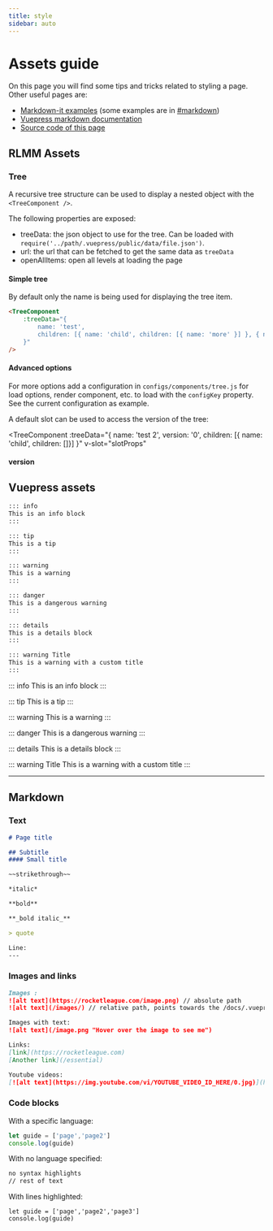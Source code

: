 ```yaml
---
title: style
sidebar: auto
---
```

# Assets guide

On this page you will find some tips and tricks related to styling a page. Other useful pages are:

- [Markdown-it examples](https://markdown-it.github.io/) (some examples are in [#markdown](#markdown))
- [Vuepress markdown documentation](https://vuepress.vuejs.org/guide/markdown.html)
- [Source code of this page](https://github.com/RocketLeagueMapmaking/RL-docs/blob/master/docs/assets.md)

## RLMM Assets

### Tree

A recursive tree structure can be used to display a nested object with the `<TreeComponent />`.

The following properties are exposed:

- treeData: the json object to use for the tree. Can be loaded with `require('../path/.vuepress/public/data/file.json')`.
- url: the url that can be fetched to get the same data as `treeData`
- openAllItems: open all levels at loading the page

#### Simple tree

By default only the name is being used for displaying the tree item.

```md
<TreeComponent
    :treeData="{
        name: 'test',
        children: [{ name: 'child', children: [{ name: 'more' }] }, { name: 'child 2'}]
    }"
/>
```

<TreeComponent
    :treeData="{
        name: 'test',
        children: [{ name: 'child', children: [{ name: 'more' }] }, { name: 'child 2'}]
    }"
/>

#### Advanced options

For more options add a configuration in `configs/components/tree.js` for load options, render component, etc. to load with the `configKey` property. See the current configuration as example.

A default slot can be used to access the version of the tree:

<TreeComponent
    :treeData="{
        name: 'test 2',
        version: '0',
        children: [{ name: 'child', children: []}]
    }"
    v-slot="slotProps"
>

#### version <Badge :text="slotProps.version" />

</TreeComponent>

## Vuepress assets

```md
::: info
This is an info block
:::

::: tip
This is a tip
:::

::: warning
This is a warning
:::

::: danger
This is a dangerous warning
:::

::: details
This is a details block
:::

::: warning Title
This is a warning with a custom title
:::
````

::: info
This is an info block
:::

::: tip
This is a tip
:::

::: warning
This is a warning
:::

::: danger
This is a dangerous warning
:::

::: details
This is a details block
:::

::: warning Title
This is a warning with a custom title
:::

---

## Markdown

### Text

```md
# Page title

## Subtitle
#### Small title
```

```md
~~strikethrough~~

*italic*

**bold**

**_bold italic_**

> quote

Line:
---

```

### Images and links

```md
Images :
![alt text](https://rocketleague.com/image.png) // absolute path
![alt text](/images/) // relative path, points towards the /docs/.vuepress/public/images/ folder

Images with text:
![alt text](/image.png "Hover over the image to see me")

Links:
[link](https://rocketleague.com)
[Another link](/essential)

Youtube videos:
[![alt text](https://img.youtube.com/vi/YOUTUBE_VIDEO_ID_HERE/0.jpg)](https://www.youtube.com/watch?v=YOUTUBE_VIDEO_ID_HERE)
```

### Code blocks

With a specific language:

```javascript
let guide = ['page','page2']
console.log(guide)
```

With no language specified:

```txt
no syntax highlights
// rest of text
```

With lines highlighted:

```javascript{1}
let guide = ['page','page2','page3']
console.log(guide)
```

